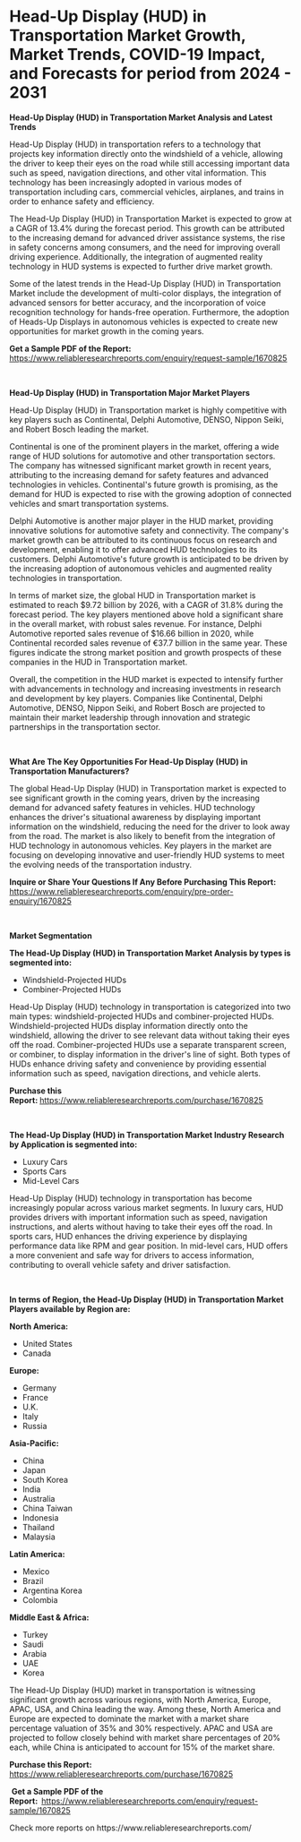 <p><h1>Head-Up Display (HUD) in Transportation Market Growth, Market Trends, COVID-19 Impact, and Forecasts for period from 2024 - 2031</h1></p><p><strong>Head-Up Display (HUD) in Transportation Market Analysis and Latest Trends</strong></p>
<p><p>Head-Up Display (HUD) in transportation refers to a technology that projects key information directly onto the windshield of a vehicle, allowing the driver to keep their eyes on the road while still accessing important data such as speed, navigation directions, and other vital information. This technology has been increasingly adopted in various modes of transportation including cars, commercial vehicles, airplanes, and trains in order to enhance safety and efficiency.</p><p>The Head-Up Display (HUD) in Transportation Market is expected to grow at a CAGR of 13.4% during the forecast period. This growth can be attributed to the increasing demand for advanced driver assistance systems, the rise in safety concerns among consumers, and the need for improving overall driving experience. Additionally, the integration of augmented reality technology in HUD systems is expected to further drive market growth.</p><p>Some of the latest trends in the Head-Up Display (HUD) in Transportation Market include the development of multi-color displays, the integration of advanced sensors for better accuracy, and the incorporation of voice recognition technology for hands-free operation. Furthermore, the adoption of Heads-Up Displays in autonomous vehicles is expected to create new opportunities for market growth in the coming years.</p></p>
<p><strong>Get a Sample PDF of the Report:&nbsp;</strong> <a href="https://www.reliableresearchreports.com/enquiry/request-sample/1670825">https://www.reliableresearchreports.com/enquiry/request-sample/1670825</a></p>
<p>&nbsp;</p>
<p><strong>Head-Up Display (HUD) in Transportation Major Market Players</strong></p>
<p><p>Head-Up Display (HUD) in Transportation market is highly competitive with key players such as Continental, Delphi Automotive, DENSO, Nippon Seiki, and Robert Bosch leading the market. </p><p>Continental is one of the prominent players in the market, offering a wide range of HUD solutions for automotive and other transportation sectors. The company has witnessed significant market growth in recent years, attributing to the increasing demand for safety features and advanced technologies in vehicles. Continental's future growth is promising, as the demand for HUD is expected to rise with the growing adoption of connected vehicles and smart transportation systems. </p><p>Delphi Automotive is another major player in the HUD market, providing innovative solutions for automotive safety and connectivity. The company's market growth can be attributed to its continuous focus on research and development, enabling it to offer advanced HUD technologies to its customers. Delphi Automotive's future growth is anticipated to be driven by the increasing adoption of autonomous vehicles and augmented reality technologies in transportation. </p><p>In terms of market size, the global HUD in Transportation market is estimated to reach $9.72 billion by 2026, with a CAGR of 31.8% during the forecast period. The key players mentioned above hold a significant share in the overall market, with robust sales revenue. For instance, Delphi Automotive reported sales revenue of $16.66 billion in 2020, while Continental recorded sales revenue of €37.7 billion in the same year. These figures indicate the strong market position and growth prospects of these companies in the HUD in Transportation market. </p><p>Overall, the competition in the HUD market is expected to intensify further with advancements in technology and increasing investments in research and development by key players. Companies like Continental, Delphi Automotive, DENSO, Nippon Seiki, and Robert Bosch are projected to maintain their market leadership through innovation and strategic partnerships in the transportation sector.</p></p>
<p>&nbsp;</p>
<p><strong>What Are The Key Opportunities For Head-Up Display (HUD) in Transportation Manufacturers?</strong></p>
<p><p>The global Head-Up Display (HUD) in Transportation market is expected to see significant growth in the coming years, driven by the increasing demand for advanced safety features in vehicles. HUD technology enhances the driver's situational awareness by displaying important information on the windshield, reducing the need for the driver to look away from the road. The market is also likely to benefit from the integration of HUD technology in autonomous vehicles. Key players in the market are focusing on developing innovative and user-friendly HUD systems to meet the evolving needs of the transportation industry.</p></p>
<p><strong>Inquire or Share Your Questions If Any Before Purchasing This Report:</strong> <a href="https://www.reliableresearchreports.com/enquiry/pre-order-enquiry/1670825">https://www.reliableresearchreports.com/enquiry/pre-order-enquiry/1670825</a></p>
<p>&nbsp;</p>
<p><strong>Market Segmentation</strong></p>
<p><strong>The Head-Up Display (HUD) in Transportation Market Analysis by types is segmented into:</strong></p>
<p><ul><li>Windshield-Projected HUDs</li><li>Combiner-Projected HUDs</li></ul></p>
<p><p>Head-Up Display (HUD) technology in transportation is categorized into two main types: windshield-projected HUDs and combiner-projected HUDs. Windshield-projected HUDs display information directly onto the windshield, allowing the driver to see relevant data without taking their eyes off the road. Combiner-projected HUDs use a separate transparent screen, or combiner, to display information in the driver's line of sight. Both types of HUDs enhance driving safety and convenience by providing essential information such as speed, navigation directions, and vehicle alerts.</p></p>
<p><strong>Purchase this Report:&nbsp;</strong><a href="https://www.reliableresearchreports.com/purchase/1670825">https://www.reliableresearchreports.com/purchase/1670825</a></p>
<p>&nbsp;</p>
<p><strong>The Head-Up Display (HUD) in Transportation Market Industry Research by Application is segmented into:</strong></p>
<p><ul><li>Luxury Cars</li><li>Sports Cars</li><li>Mid-Level Cars</li></ul></p>
<p><p>Head-Up Display (HUD) technology in transportation has become increasingly popular across various market segments. In luxury cars, HUD provides drivers with important information such as speed, navigation instructions, and alerts without having to take their eyes off the road. In sports cars, HUD enhances the driving experience by displaying performance data like RPM and gear position. In mid-level cars, HUD offers a more convenient and safe way for drivers to access information, contributing to overall vehicle safety and driver satisfaction.</p></p>
<p>&nbsp;</p>
<p><strong>In terms of Region, the Head-Up Display (HUD) in Transportation Market Players available by Region are:</strong></p>
<p>
    <p> <strong> North America: </strong>
        <ul>
            <li>United States</li>
            <li>Canada</li>
        </ul>
        </p> 
    <p> <strong> Europe: </strong>
        <ul>
            <li>Germany</li>
            <li>France</li>
            <li>U.K.</li>
            <li>Italy</li>
            <li>Russia</li>
        </ul>
        </p> 
    <p> <strong> Asia-Pacific: </strong>
        <ul>
            <li>China</li>
            <li>Japan</li>
            <li>South Korea</li>
            <li>India</li>
            <li>Australia</li>
            <li>China Taiwan</li>
            <li>Indonesia</li>
            <li>Thailand</li>
            <li>Malaysia</li>
        </ul>
        </p> 
    <p> <strong> Latin America: </strong>
        <ul>
            <li>Mexico</li>
            <li>Brazil</li>
            <li>Argentina Korea</li>
            <li>Colombia</li>
        </ul>
        </p> 
    <p> <strong> Middle East & Africa: </strong>
        <ul>
            <li>Turkey</li>
            <li>Saudi</li>
            <li>Arabia</li>
            <li>UAE</li>
            <li>Korea</li>
        </ul>
    </p>
    </p>
<p><p>The Head-Up Display (HUD) market in transportation is witnessing significant growth across various regions, with North America, Europe, APAC, USA, and China leading the way. Among these, North America and Europe are expected to dominate the market with a market share percentage valuation of 35% and 30% respectively. APAC and USA are projected to follow closely behind with market share percentages of 20% each, while China is anticipated to account for 15% of the market share.</p></p>
<p><strong>Purchase this Report: </strong><a href="https://www.reliableresearchreports.com/purchase/1670825">https://www.reliableresearchreports.com/purchase/1670825</a></p>
<p>&nbsp;<strong>Get a Sample PDF of the Report:&nbsp;&nbsp;</strong><a href="https://www.reliableresearchreports.com/enquiry/request-sample/1670825">https://www.reliableresearchreports.com/enquiry/request-sample/1670825</a></p>
<p><strong></strong></p>
<p>Check more reports on https://www.reliableresearchreports.com/</p>
